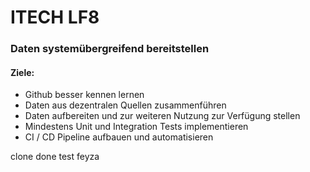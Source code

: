 # ITECH LF8

### Daten systemübergreifend bereitstellen 

#### Ziele:

- Github besser kennen lernen
- Daten aus dezentralen Quellen zusammenführen
- Daten aufbereiten und zur weiteren Nutzung zur Verfügung stellen
- Mindestens Unit und Integration Tests implementieren 
- CI / CD Pipeline aufbauen und automatisieren

clone done test feyza